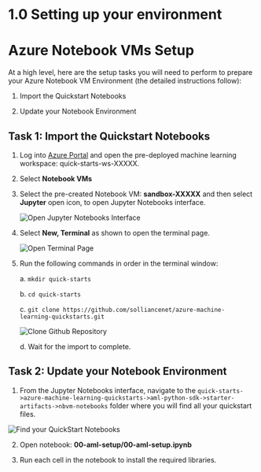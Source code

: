 # 1.0 Setting up your environment
# Azure Notebook VMs Setup

At a high level, here are the setup tasks you will need to perform to prepare your Azure Notebook VM Environment (the detailed instructions follow):

1. Import the Quickstart Notebooks

2. Update your Notebook Environment 



## Task 1: Import the Quickstart Notebooks

1. Log into [Azure Portal](https://portal.azure.com/) and open the pre-deployed machine learning workspace: quick-starts-ws-XXXXX.
2. Select **Notebook VMs**

3. Select the pre-created Notebook VM: **sandbox-XXXXX** and then select **Jupyter** open icon, to open Jupyter Notebooks interface.

   ![Open Jupyter Notebooks Interface](images/03.png)

4. Select **New, Terminal** as shown to open the terminal page.

   ![Open Terminal Page](images/04.png)
  
5. Run the following commands in order in the terminal window:

   a. `mkdir quick-starts`
   
   b. `cd quick-starts`
   
   c. `git clone https://github.com/solliancenet/azure-machine-learning-quickstarts.git`
   
      ![Clone Github Repository](images/05.png)
   
   d. Wait for the import to complete.


## Task 2: Update your Notebook Environment 

1.  From the Jupyter Notebooks interface, navigate to the `quick-starts->azure-machine-learning-quickstarts->aml-python-sdk->starter-artifacts->nbvm-notebooks` folder where you will find all your quickstart files.

   ![Find your QuickStart Notebooks](images/06.png)

2. Open notebook: **00-aml-setup/00-aml-setup.ipynb**

3. Run each cell in the notebook to install the required libraries.
